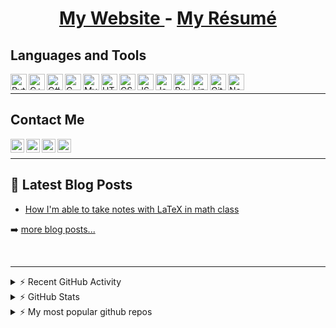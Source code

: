 <div align="center">
  <h1>
      <span style=""> 
        <a href="https://damrah.netlify.app"> My Website </a> - <a href="https://damrah.netlify.app/about/"> My Résumé </a>
      </span>
  </h1>
</div>

## Languages and Tools

<img align="left" alt="Python" width="26px" src="https://user-images.githubusercontent.com/57925294/136811717-8698d576-9cc4-42c3-b0da-e8c2b8034c2c.png" />
<img align="left" alt="C++" width="26px" src="https://user-images.githubusercontent.com/57925294/136811800-9d5f0380-4043-45a7-8680-4dee1dbc9474.png" />
<img align="left" alt="C#" width="26px" src="https://user-images.githubusercontent.com/57925294/136811920-19e7984f-e598-408e-82f9-ca44cef4c5f2.png" />
<img align="left" alt="C" width="26px" src="https://user-images.githubusercontent.com/57925294/136812052-b0cb7c78-7108-4749-909a-64f57e81a538.png" />
<img align="left" alt="MySQL" width="26px" src="https://user-images.githubusercontent.com/57925294/136812147-419beb47-fb47-464d-9dc9-e7c7ff0146bf.png" />
<img align="left" alt="HTML" width="26px" src="https://user-images.githubusercontent.com/57925294/136812252-85bdf802-6ddb-4e9f-a5ab-96e123c6a8eb.png" />
<img align="left" alt="CSS" width="26px" src="https://user-images.githubusercontent.com/57925294/136812553-ebc7351f-0fb5-4d78-9e56-768b128e7def.png" />
<img align="left" alt="JS" width="26px" src="https://user-images.githubusercontent.com/57925294/136812604-12b612f2-4bdb-43af-aa30-be1062d037d3.png" />
<img align="left" alt="Java" width="26px" src="https://user-images.githubusercontent.com/57925294/136812943-92d7e046-25e9-46fa-8ca3-e6860155e1a5.png" />
<img align="left" alt="Rust" width="26px" src="https://user-images.githubusercontent.com/57925294/136813094-7cd50d83-0347-4795-a58a-395bf9599607.png" />
<img align="left" alt="Linux" width="26px" src="https://user-images.githubusercontent.com/57925294/136813143-43b6e8a6-0570-4899-bde5-7109b84e8122.png" />
<img align="left" alt="Git" width="26px" src="https://user-images.githubusercontent.com/57925294/136813206-a4599474-6aa7-4f7d-a17b-439623eaacfa.png" />
<img align="left" alt="NeoVim" width="26px" src="https://user-images.githubusercontent.com/57925294/136813467-f4f9d1f0-d009-48db-b642-419db900aac2.png" />

<br>

---

## Contact Me

[<img align="left" alt="damrah.netlify.app" width="22px" src="https://damrah.netlify.app/img/avatar.png" />][website]
[<img align="left" alt="quora" width="22px" src="https://user-images.githubusercontent.com/57925294/136809794-30811c32-5dc2-4526-afa4-abb2be2ecba5.png" />][quora]
[<img align="left" alt="reddit" width="22px" src="https://user-images.githubusercontent.com/57925294/136809422-7a0e564f-e112-4e40-8635-c0ed846844b6.png" />][reddit]
[<img align="left" alt="stack-overflow" width="22px" src="https://user-images.githubusercontent.com/57925294/136809613-d10d4955-7b64-4c3d-98a2-7c25a24c1d5d.png" />][stack-overflow]

<br>

---

## 📕 Latest Blog Posts

<!-- BLOG-POST-LIST:START -->
- [How I'm able to take notes with LaTeX in math class](https://damrah.netlify.app/post/how-im-able-to-take-notes-with-latex-in-mathematics-class/)
<!-- BLOG-POST-LIST:END -->

➡️ [more blog posts...](https://damrah.netlify.app)

<br>

---

<details>
  <summary>⚡ Recent GitHub Activity</summary>
  
  1. Nothing
</details>

<details>
  <summary>⚡ GitHub Stats</summary>
  
  <p align="center">
    <img src="https://github-readme-stats.vercel.app/api?username=SingularisArt&show_icons=true&hide_border=true&count_private=true&theme=tokyonight&include_all_commits=true", width="400"/>
    <img src="https://github-readme-stats.vercel.app/api/top-langs/?username=SingularisArt&layout=compact&theme=tokyonight&hide_border=true", width="325"/> <br>
  </p>
 </details>
 
 <details>
  <summary>⚡ My most popular github repos</summary>
  
  1. [SingularisArt][1]
  2. [Website][2]
  3. [Resume][3]
</details>
 
[website]: https://damrah.netlify.app
[quora]: https://www.quora.com/profile/SingularisArt
[stack-overflow]: https://stackoverflow.com/users/16841521/singularisart
[reddit]: https://www.reddit.com/user/Desperate_Party_9259
[1]: https://github.com/SingularisArt/Singularis
[2]: https://github.com/SingularisArt/Website
[3]: https://github.com/SingularisArt/Resume
